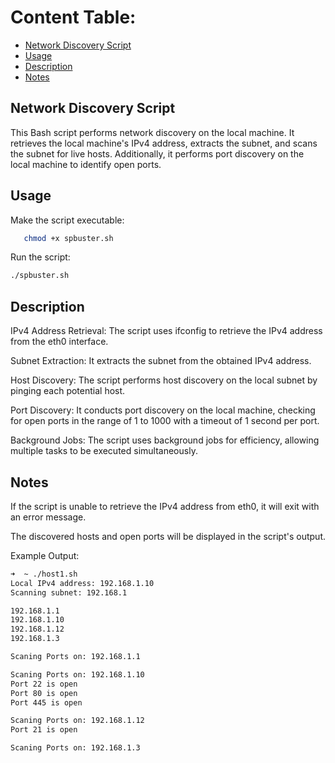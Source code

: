 # Content Table:

- [Network Discovery Script](#Network-Discovery-Script)
- [Usage](#Usage)
- [Description](#Description)
- [Notes](#Notes)
## Network Discovery Script

This Bash script performs network discovery on the local machine. It retrieves the local machine's IPv4 address, extracts the subnet, and scans the subnet for live hosts. Additionally, it performs port discovery on the local machine to identify open ports.

## Usage

Make the script executable:

```bash
   chmod +x spbuster.sh
```
Run the script:

```bash
./spbuster.sh
```
## Description
IPv4 Address Retrieval: The script uses ifconfig to retrieve the IPv4 address from the eth0 interface.

Subnet Extraction: It extracts the subnet from the obtained IPv4 address.

Host Discovery: The script performs host discovery on the local subnet by pinging each potential host.

Port Discovery: It conducts port discovery on the local machine, checking for open ports in the range of 1 to 1000 with a timeout of 1 second per port.

Background Jobs: The script uses background jobs for efficiency, allowing multiple tasks to be executed simultaneously.

## Notes
If the script is unable to retrieve the IPv4 address from eth0, it will exit with an error message.

The discovered hosts and open ports will be displayed in the script's output.

Example Output:
```bash
➜  ~ ./host1.sh
Local IPv4 address: 192.168.1.10
Scanning subnet: 192.168.1

192.168.1.1
192.168.1.10
192.168.1.12
192.168.1.3

Scaning Ports on: 192.168.1.1

Scaning Ports on: 192.168.1.10
Port 22 is open
Port 80 is open
Port 445 is open

Scaning Ports on: 192.168.1.12
Port 21 is open

Scaning Ports on: 192.168.1.3
```
